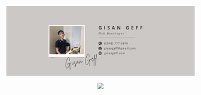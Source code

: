 ![Hobbyist Coder](https://github.com/nicegood123/nicegood123/blob/main/banner.png)

<div align="center">
  <img src="https://komarev.com/ghpvc/?username=nicegood123&&style=flat-square" align="center" />
</div>  


